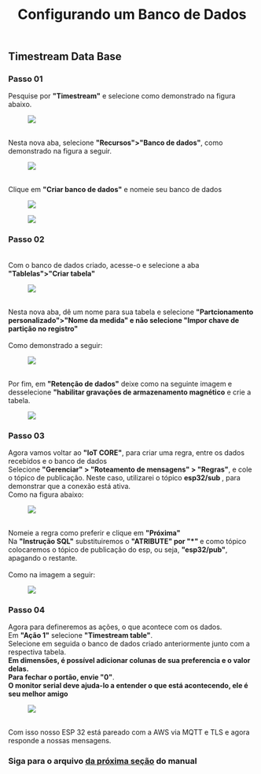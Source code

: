 <!DOCTYPE html>
<html lang="pt-BR">
<head>
<meta charset="UTF-8">
</head>
<body>
<header>
  <h1>Configurando um Banco de Dados</h1>
</header>
<main>
  <section>
    <h2>Timestream Data Base</h2>
    <article>
      <h3>Passo 01</h3>
      <p>
       Pesquise por <strong>"Timestream"</strong> e selecione como demonstrado na figura abaixo.<br>
        <figure>
          <img src="https://github.com/Thiago5B/Projeto_IoT-SE/blob/main/img/db_1.png">
        </figure>
        <br>Nesta nova aba, selecione <strong>"Recursos">"Banco de dados"</strong>, como demonstrado na figura a seguir.
        <figure>
          <img src="https://github.com/Thiago5B/Projeto_IoT-SE/blob/main/img/db_2.png">
        </figure>
        <br>Clique em <strong>"Criar banco de dados"</strong> e nomeie seu banco de dados<br>
        <figure>
          <img src="https://github.com/Thiago5B/Projeto_IoT-SE/blob/main/img/db_3.png">
        </figure>
        <figure>
          <img src="https://github.com/Thiago5B/Projeto_IoT-SE/blob/main/img/db_4.png">
        </figure>
      </p>
    </article>
    <article>
      <h3>Passo 02</h3>
      <p>
       <br>Com o banco de dados criado, acesse-o e selecione a aba <strong>"Tablelas">"Criar tabela"</strong><br>
        <figure>
          <img src="https://github.com/Thiago5B/Projeto_IoT-SE/blob/main/img/db_5.png">
        </figure> 
       <br>Nesta nova aba, dê um nome para sua tabela e selecione <strong>"Partcionamento personalizado">"Nome da medida" e não selecione "Impor chave de partição no registro"</strong><br>
        <br>Como demonstrado a seguir:<br>
        <figure>
        <img src="https://github.com/Thiago5B/Projeto_IoT-SE/blob/main/img/db_6.png">
        </figure>
        <br>Por fim, em <strong>"Retenção de dados"</strong> deixe como na seguinte imagem e desselecione <strong>"habilitar gravações de armazenamento magnético</strong> e crie a tabela.<br>
        <figure>
        <img src="https://github.com/Thiago5B/Projeto_IoT-SE/blob/main/img/db_7.png">
        </figure>
      </p>
      <h3>Passo 03</h3>
      <p>
        Agora vamos voltar ao <strong>"IoT CORE"</strong>, para criar uma regra, entre os dados recebidos e o banco de dados<br> 
        Selecione <strong>"Gerenciar" > "Roteamento de mensagens" > "Regras"</strong>, e cole o tópico de publicação. Neste caso, utilizarei o tópico <strong> esp32/sub </strong>, para demonstrar que a conexão está ativa. <br>
        Como na figura abaixo:
        <figure>
        <img src="https://github.com/Thiago5B/Projeto_IoT-SE/blob/main/img/db_8.png">
        </figure>
        <br>Nomeie a regra como preferir e  clique em <strong> "Próxima"</strong> 
        <br> Na <strong>"Instrução SQL"</strong> substituiremos o <strong>"ATRIBUTE" por "*" </strong> e como tópico colocaremos o tópico de publicação do esp, ou seja, <strong>"esp32/pub"</strong>, apagando o restante.<br>
        <br>Como na imagem a seguir:<br>
        <figure>
        <img src="https://github.com/Thiago5B/Projeto_IoT-SE/blob/main/img/db_9.png">
        </figure>
      </p>
      <h3>Passo 04</h3>
      <p>
        Agora para defineremos as ações, o que acontece com os dados.
        <br> Em <strong>"Ação 1"</strong> selecione <strong>"Timestream table"</strong>.
        <br>Selecione em seguida o banco de dados criado anteriormente junto com a respectiva tabela.
        <br><strong> Em dimensões, é possível adicionar colunas de sua preferencia e o valor delas.<br> Para fechar o portão, envie "0"</strong>.<br>
        <strong> O monitor serial deve ajuda-lo a entender o que está acontecendo, ele é seu melhor amigo </strong> <br>
        <figure>
        <img src="https://github.com/Thiago5B/Projeto_IoT-SE/blob/main/img/mqtt_5.png">
        </figure><br>
     Com isso nosso ESP 32 está pareado com a AWS via MQTT e TLS e agora responde a nossas mensagens.        
      </p>
    </article>
    <h3>Siga para o arquivo <a href=""><strong> da próxima seção</a></strong> do manual</h3>
  </section>
</main>
</body>
</html>
